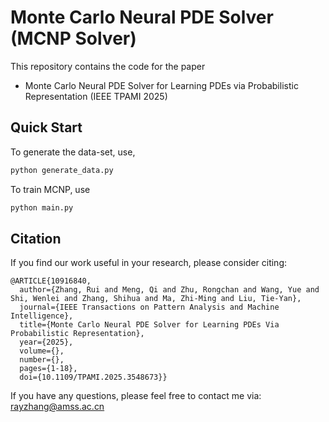 # Monte Carlo Neural PDE Solver (MCNP Solver)

This repository contains the code for the paper
- Monte Carlo Neural PDE Solver for Learning PDEs via Probabilistic Representation (IEEE TPAMI 2025)

## Quick Start

To generate the data-set, use, 
```bash
python generate_data.py
```
To train MCNP, use
```bash
python main.py
```

## Citation

If you find our work useful in your research, please consider citing:
```
@ARTICLE{10916840,
  author={Zhang, Rui and Meng, Qi and Zhu, Rongchan and Wang, Yue and Shi, Wenlei and Zhang, Shihua and Ma, Zhi-Ming and Liu, Tie-Yan},
  journal={IEEE Transactions on Pattern Analysis and Machine Intelligence}, 
  title={Monte Carlo Neural PDE Solver for Learning PDEs Via Probabilistic Representation}, 
  year={2025},
  volume={},
  number={},
  pages={1-18},
  doi={10.1109/TPAMI.2025.3548673}}
```

If you have any questions, please feel free to contact me via: rayzhang@amss.ac.cn
